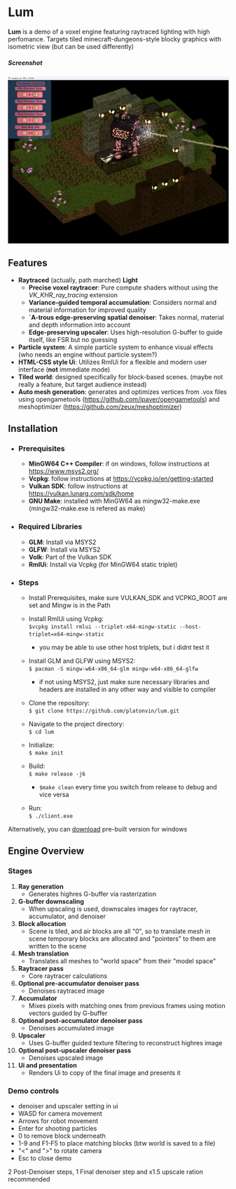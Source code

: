 # Lum
**Lum** is a demo of a voxel engine featuring raytraced lighting with high perfomance. Targets tiled minecraft-dungeons-style blocky graphics with isometric view (but can be used differently)

##### Screenshot
![alt text](screenshot_1.png)

## Features
- **Raytraced** (actually, path marched) **Light**
    - **Precise voxel raytracer**: Pure compute shaders without using the *VK_KHR_ray_tracing* extension
    - **Variance-guided temporal accumulation**: Considers normal and material information for improved quality
    - **`A-trous edge-preserving spatial denoiser**: Takes normal, material and depth information into account
    - **Edge-preserving upscaler**: Uses high-resolution G-buffer to guide itself, like FSR but no guessing
- **Particle system**: A simple particle system to enhance visual effects (who needs an engine without particle system?)
- **HTML-CSS style Ui**: Utilizes RmlUi for a flexible and modern user interface (**not** immediate mode)
- **Tiled world**: designed specifically for block-based scenes. (maybe not really a feature, but target audience instead)
- **Auto mesh generation**: generates and optimizes vertices from .vox files using opengametools (https://github.com/jpaver/opengametools) and meshoptimizer (https://github.com/zeux/meshoptimizer)

## Installation 
- ### Prerequisites
  - **MinGW64 C++ Compiler**: if on windows, follow instructions at https://www.msys2.org/
  - **Vcpkg**: follow instructions at https://vcpkg.io/en/getting-started
  - **Vulkan SDK**: follow instructions at https://vulkan.lunarg.com/sdk/home
  - **GNU Make**: installed with MinGW64 as mingw32-make.exe (mingw32-make.exe is refered as make)
- ### Required Libraries
  - **GLM**: Install via MSYS2
  - **GLFW**: Install via MSYS2
  - **Volk**: Part of the Vulkan SDK
  - **RmlUi**: Install via Vcpkg (for MinGW64 static triplet)
- ### Steps  
  - Install Prerequisites, make sure VULKAN_SDK and VCPKG_ROOT are set and Mingw is in the Path
  - Install RmlUi using Vcpkg:\
`$vcpkg install rmlui --triplet-x64-mingw-static --host-triplet=x64-mingw-static`
    - you may be able to use other host triplets, but i didnt test it

  - Install GLM and GLFW using MSYS2: \
`$ pacman -S mingw-w64-x86_64-glm mingw-w64-x86_64-glfw`
    - if not using MSYS2, just make sure necessary libraries and headers are installed in any other way and visible to compiler

  - Clone the repository: \
`$ git clone https://github.com/platonvin/lum.git`    

  - Navigate to the project directory:\
`$ cd lum` 
  - Initialize:\
`$ make init`   
  - Build:\
`$ make release -j6`
    - `$make clean` every time you switch from release to debug and vice versa
  - Run:\
`$ ./client.exe`   

Alternatively, you can [download](https://github.com/platonvin/lum/releases) pre-built version for windows

## Engine Overview
### Stages
  1. **Ray generation**
       - Generates highres G-buffer via rasterization
  2. **G-buffer downscaling**
       - When upscaling is used, downscales images for raytracer, accumulator, and denoiser 
  3. **Block allocation**
       - Scene is tiled, and air blocks are all "0", so to translate mesh in scene temporary blocks are allocated and "pointers" to them are written to the scene
  4. **Mesh translation**
       - Translates all meshes to "world space" from their "model space"
  5. **Raytracer pass**
       - Core raytracer calculations
  6. **Optional pre-accumulator denoiser pass**
       - Denoises raytraced image
  7. **Accumulator**
       - Mixes pixels with matching ones from previous frames using motion vectors guided by G-buffer
  8. **Optional post-accumulator denoiser pass**
       - Denoises accumulated image
  9. **Upscaler**
       - Uses G-buffer guided texture filtering to reconstruct highres image
  10. **Optional post-upscaler denoiser pass**
       - Denoises upscaled image
  11. **Ui and presentation**
       - Renders Ui to copy of the final image and presents it

### Demo controls
- denoiser and upscaler setting in ui
- WASD for camera movement
- Arrows for robot movement
- Enter for shooting particles
- 0 to remove block underneath
- 1-9 and F1-F5 to place matching blocks (btw world is saved to a file)
- "<" and ">" to rotate camera
- Esc to close demo

2 Post-Denoiser steps, 1 Final denoiser step and x1.5 upscale ration recommended 